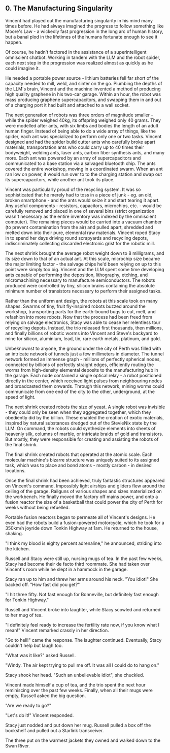 ## 0. The Manufacturing Singularity

Vincent had played out the manufacturing singularity in his mind many times before. He had always imagined the progress to follow something like Moore's Law - a wickedly fast progression in the long arc of human history, but a banal plod in the lifetimes of the humans fortunate enough to see it happen.

Of course, he hadn't factored in the assistance of a superintelligent omniscient chatbot. Working in tandem with the LLM and the robot spider, each next step in the progression was realized almost as quickly as he could imagine it.

He needed a portable power source - lithium batteries fell far short of the capacity needed to mill, weld, and sinter on the go. Plumbing the depths of the LLM's brain, Vincent and the machine invented a method of producing high quality graphene in his two-car garage. Within an hour, the robot was mass producing graphene supercapacitors, and swapping them in and out of a charging port it had built and attached to a wall socket.

The next generation of robots was three orders of magnitude smaller - while the spider weighed 40kg, its offspring weighed only 40 grams. They were modelled after ants, with six limbs and bodies the length of an adult human finger. Instead of being able to do a wide array of things, like the spider, each ant was specialized to perform only one or two tasks. Vincent designed and had the spider build cutter ants who carefully broke apart materials, transportation ants who could carry up to 40 times their bodyweight, welding ants, laser ants, carbon fiber synthesis ants, and many more. Each ant was powered by an array of supercapacitors and communicated to a base station via a salvaged bluetooth chip. The ants covered the entire workshop, moving in a coordinated swarm. When an ant ran low on power, it would run over to to the charging station and swap out its supercapacitors, while another ant took its place.

Vincent was particularly proud of the recycling system. It was so sophisticated that he merely had to toss in a piece of junk - eg. an old, broken smartphone - and the ants would seize it and start tearing it apart. Any useful components - resistors, capacitors, microchips, etc. - would be carefully removed and placed in one of several bins (strict organization wasn't necessary as the entire inventory was indexed by the omniscient computer). The remaining pieces would be carried into a vacuum chamber (to prevent contamination from the air) and pulled apart, shredded and melted down into their pure, elemental raw materials. Vincent roped Stacy in to spend her days driving round scrapyards and recycling depots, indiscriminately collecting discarded electronic grist for the robotic mill.

The next shrink brought the average robot weight down to 8 milligrams, and its size down to that of an actual ant. At this scale, microchip size became the major limiting factor - the salvage chips he'd been relying on up to this point were simply too big. Vincent and the LLM spent some time developing ants capable of performing the deposition, lithography, etching, and micromachining necessary to manufacture semiconductors. The robots produced were controlled by tiny, silicon brains containing the absolute minimum number of transistors necessary to perform their assigned tasks.

Rather than the uniform ant design, the robots at this scale took on many shapes. Swarms of tiny, fruit fly-inspired robots buzzed around the workshop, transporting parts for the earth-bound bugs to cut, melt, and refashion into more robots. Now that the process had been freed from relying on salvage electronics, Stacy was able to cease her relentless tour of recycling depots. Instead, the trio released first thousands, then millions, and finally billions of robotic worms into Vincent and Steve's backyard to mine for silicon, aluminium, lead, tin, rare earth metals, platinum, and gold.

Unbeknownst to anyone, the ground under the city of Perth was filled with an intricate network of tunnels just a few millimeters in diameter. The tunnel network formed an immense graph - millions of perfectly spherical nodes, connected by billions of perfectly straight edges, efficiently routing the worms from high-density elemental deposits to the manufacturing hub in the garage. Each node contained a single optical relay - a robot positioned directly in the center, which received light pulses from neighbouring nodes and broadcasted them onwards. Through this network, mining worms could communicate from one end of the city to the other, underground, at the speed of light.

The next shrink created robots the size of yeast. A single robot was invisible - they could only be seen when they aggregated together, which they obediently did by the billion. These enabled the creation of exotic materials, inspired by natural substances dredged out of the StevieNix state by the LLM. On command, the robots could synthesize elements into sheets of heavenly silk, columns of marble, or intricate braids of gold and transistors. But mostly, they were responsible for creating and assisting the robots of the final shrink.

The final shrink created robots that operated at the atomic scale. Each molecular machine's bizarre structure was uniquely suited to its assigned task, which was to place and bond atoms - mostly carbon - in desired locations.

Once the final shrink had been achieved, truly fantastic structures appeared on Vincent's command. Impossibly light airships and gliders flew around the ceiling of the garage. Railguns of various shapes and sizes materialized on the workbench. He finally moved the factory off mains power, and onto a fusion reactor the size of a basketball that could power the city of Perth for weeks without being refuelled.

Portable fusion reactors began to permeate all of Vincent's designs. He even had the robots build a fusion-powered motorcycle, which he took for a 350km/h joyride down Tonkin Highway at 1am. He returned to the house, shaking.

"I think my blood is eighty percent adrenaline," he announced, striding into the kitchen.

Russell and Stacy were still up, nursing mugs of tea. In the past few weeks, Stacy had become their de facto third roommate. She had taken over Vincent's room while he slept in a hammock in the garage.

Stacy ran up to him and threw her arms around his neck. "You idiot!" She backed off. "How fast did you get?"

"I hit three fifty. Not fast enough for Bonneville, but definitely fast enough for Tonkin Highway."

Russell and Vincent broke into laughter, while Stacy scowled and returned to her mug of tea.

"I definitely feel ready to increase the fertility rate now, if you know what I mean!" Vincent remarked crassly in her direction.

"Go to hell!" came the response. The laughter continued. Eventually, Stacy couldn't help but laugh too.

"What was it like?" asked Russell.

"Windy. The air kept trying to pull me off. It was all I could do to hang on."

Stacy shook her head. "Such an unbelievable idiot", she chuckled.

Vincent made himself a cup of tea, and the trio spent the next hour reminiscing over the past few weeks. Finally, when all their mugs were empty, Russell asked the big question.

"Are we ready to go?"

"Let's do it!" Vincent responded.

Stacy just nodded and put down her mug. Russell pulled a box off the bookshelf and pulled out a Starlink transceiver.

The three put on the warmest jackets they owned and walked down to the Swan River.
